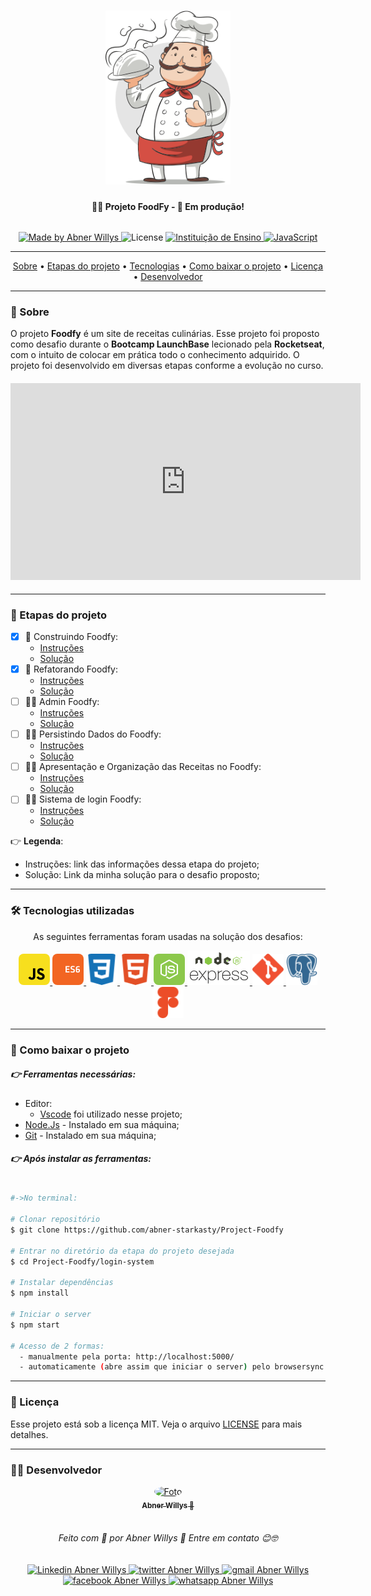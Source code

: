 <h1 align="center">
    <img 
        src="/readme-assets/chef.png"
        width="200px"
        alt="Logo do LaunchBase">
</h1>


<h4 align="center">
  🍕🍗  Projeto FoodFy - 🚀  Em produção!
</h4>

<h6 align="center">
    
</h6>

<p align="center">
  <a href="https://www.linkedin.com/in/abnerwillys/">
    <img 
        alt="Made by Abner Willys" 
        src="https://img.shields.io/badge/MADE%20BY-Abner%20Willys-%230077b5?style=flat-square&logo=linkedin">
  </a>

  <img alt="License" src="https://img.shields.io/badge/license-MIT-%20brightgreen?style=flat-square&logo=">

  <a href="https://rocketseat.com.br/">
    <img 
        alt="Instituição de Ensino" 
        src="https://img.shields.io/badge/-Rocketseat-%237159c1?style=flat-square&logo=apache-rocketMQ&logoColor=White">
  </a>

  <a href="https://www.javascript.com/">
    <img 
        alt="JavaScript" 
        src="https://img.shields.io/badge/STACK-JavaScript-%23F7DF1E?style=flat-square&logo=JAVASCRIPT">
  </a>
</p>

---

<p align="center">
 <a href="#sobre">Sobre</a> •
 <a href="#etapas-do-projeto">Etapas do projeto</a> • 
 <a href="#tecnologias-utilizadas">Tecnologias</a> • 
 <a href="#como-baixar-o-projeto">Como baixar o projeto</a> • 
 <a href="#licença">Licença</a> • 
 <a href="#desenvolvedor">Desenvolvedor</a>
</p>

---
### 🔖 Sobre

O projeto **Foodfy** é um site de receitas culinárias. Esse projeto foi proposto como desafio durante o **Bootcamp LaunchBase** lecionado pela **Rocketseat**, com o intuito de colocar em prática todo o conhecimento adquirido. O projeto foi desenvolvido em diversas etapas conforme a evolução no curso.

<h4 align="center"> 

<iframe width="560" height="315" src="https://www.youtube.com/embed/7Tl0F6VSKjQ" frameborder="0" allow="accelerometer; autoplay; encrypted-media; gyroscope; picture-in-picture" allowfullscreen></iframe>

</h4>




---
### 📝 Etapas do projeto

 - [x] 💯 Construindo Foodfy:
    - [Instruções](https://github.com/abner-starkasty/bootcamp-launchbase-desafios-02/blob/master/desafios/02-foodfy.md)
    - [Solução]()
 - [x] 💯 Refatorando Foodfy:
    - [Instruções](https://github.com/abner-starkasty/bootcamp-launchbase-desafios-03/blob/master/desafios/03-refatorando-foodfy.md)
    - [Solução]()
 - [ ] 👨‍💻 Admin Foodfy:
    - [Instruções]()
    - [Solução]()
 - [ ] 👨‍💻 Persistindo Dados do Foodfy:
    - [Instruções]()
    - [Solução]()
 - [ ] 👨‍💻 Apresentação e Organização das Receitas no Foodfy:
    - [Instruções]()
    - [Solução]()
 - [ ] 👨‍💻 Sistema de login Foodfy:
    - [Instruções]()
    - [Solução]()

👉 **Legenda**:

- Instruções: link das informações dessa etapa do projeto;
- Solução: Link da minha solução para o desafio proposto;

---
### 🛠 Tecnologias utilizadas

<p align="center">
As seguintes ferramentas foram usadas na solução dos desafios:

<p align="center">
    <a href="https://www.javascript.com/">
        <img 
            src="/readme-assets/icon-javascript.svg" 
            alt="logo JavaScript"
            width="50px"
            style="border-radius: 8px;">
    </a>
    <a href="http://www.ecma-international.org/ecma-262/6.0/">
        <img 
            src="/readme-assets/icon-ecmascript6.svg" 
            alt="logo ECS6"
            width="50px"
            style="border-radius: 8px;">
    </a>
    <a href="https://developer.mozilla.org/en-US/docs/Web/CSS">
        <img 
            src="/readme-assets/icon-css3.svg" 
            alt="logo CSS3"
            width="50px"
            style="border-radius: 8px;">
    </a>
    <a href="https://developer.mozilla.org/en-US/docs/Web/HTML">
        <img 
            src="/readme-assets/icon-html5.svg" 
            alt="logo HTML5"
            width="50px"
            style="border-radius: 8px;">
    </a>
    <a href="https://nodejs.org/en/">
        <img 
            src="/readme-assets/icon-nodejs.svg" 
            alt="logo Node.js"
            width="50px"
            style="border-radius: 8px;">
    </a>
    <a href="https://expressjs.com/">
        <img 
            src="/readme-assets/icon-express2.png" 
            alt="logo framework express"
            width="100px">
    </a>
    <a href="https://git-scm.com/">
        <img 
            src="/readme-assets/icon-git.svg" 
            alt="logo git"
            width="50px">
    </a>
    <a href="https://www.postgresql.org/">
        <img 
            src="/readme-assets/icon-postgresql.svg" 
            alt="logo postgreSQL"
            width="50px">
    </a>
    <a href="https://www.figma.com/">
        <img 
            src="/readme-assets/icon-figma.svg" 
            alt="logo Figma"
            width="50px">
    </a>
</p>


---
### 📎 Como baixar o projeto

##### 👉 Ferramentas necessárias:
- Editor:
    - [Vscode](https://code.visualstudio.com/) foi utilizado nesse projeto; 
- [Node.Js](https://nodejs.org/en/) - Instalado em sua máquina;
- [Git](https://git-scm.com/downloads) - Instalado em sua máquina;

##### 👉 Após instalar as ferramentas:

```bash

#->No terminal:

# Clonar repositório
$ git clone https://github.com/abner-starkasty/Project-Foodfy

# Entrar no diretório da etapa do projeto desejada
$ cd Project-Foodfy/login-system

# Instalar dependências
$ npm install

# Iniciar o server
$ npm start

# Acesso de 2 formas:
  - manualmente pela porta: http://localhost:5000/
  - automaticamente (abre assim que iniciar o server) pelo browsersync: http://localhost:3000/

```


---
### 📜 Licença

Esse projeto está sob a licença MIT. Veja o arquivo [LICENSE](LICENSE) para mais detalhes.

---

### 👨‍💻 Desenvolvedor

<p align="center">
<a href="https://blog.rocketseat.com.br/author/thiago/">
    <img 
        style="border-radius: 50%;" 
        src="https://avatars0.githubusercontent.com/u/59853942?s=460&u=000274e39c7029e3c065fd9a6913c850907d4691&v=4" 
        width="120px;" 
        alt="Foto">
    <br/>
    <sub><b>Abner Willys  🚀</b></sub>
</a>

</br>
</br>

<h6 align="center">
    Feito com 💜 por Abner Willys 🙌 Entre em contato 😊🤓
</h6>

<p align="center">
<a href="https://www.linkedin.com/in/abnerwillys/">
    <img 
        alt="Linkedin Abner Willys" 
        src="https://img.shields.io/badge/-Abner%20Willys-%230077b5?style=flat-square&logo=linkedin">
</a>
<a href="https://twitter.com/AbnerStarkasty">
    <img 
        alt="twitter Abner Willys" 
        src="https://img.shields.io/badge/-@abnerStarkasty-%231ca0f1?style=flat-square&logo=twitter&logoColor=white">
</a>
<a href="mailto:tgmarinho@gmail.com">
    <img 
        alt="gmail Abner Willys" 
        src="https://img.shields.io/badge/-abwillys001@gmail.com-%23c14438?style=flat-square&logo=gmail&logoColor=white">
</a>
<a href="https://www.facebook.com/abnerwillys">
    <img 
        alt="facebook Abner Willys" 
        src="https://img.shields.io/badge/-Abner%20Willys-%234267b2?style=flat-square&logo=facebook&logoColor=white">
</a>
<a href="https://bit.ly/3eC6MX5">
    <img 
        alt="whatsapp Abner Willys" 
        src="https://img.shields.io/badge/-Abner%20Willys-%2325D366?style=flat-square&logo=whatsapp&logoColor=white">
</a>
